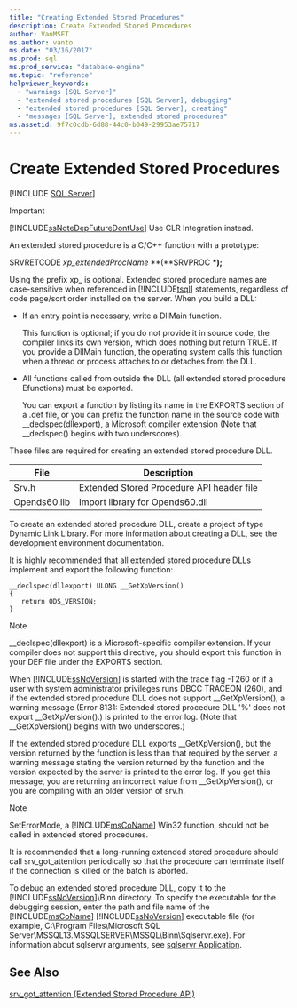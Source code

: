 ```yaml
---
title: "Creating Extended Stored Procedures"
description: Create Extended Stored Procedures
author: VanMSFT
ms.author: vanto
ms.date: "03/16/2017"
ms.prod: sql
ms.prod_service: "database-engine"
ms.topic: "reference"
helpviewer_keywords:
  - "warnings [SQL Server]"
  - "extended stored procedures [SQL Server], debugging"
  - "extended stored procedures [SQL Server], creating"
  - "messages [SQL Server], extended stored procedures"
ms.assetid: 9f7c0cdb-6d88-44c0-b049-29953ae75717
---
```

# Create Extended Stored Procedures
 [!INCLUDE [SQL Server](../../includes/applies-to-version/sqlserver.md)]
    
> [!IMPORTANT]  
>  [!INCLUDE[ssNoteDepFutureDontUse](../../includes/ssnotedepfuturedontuse-md.md)] Use CLR Integration instead.  
  
 An extended stored procedure is a C/C++ function with a prototype:  
  
 SRVRETCODE *xp_extendedProcName* **(**SRVPROC **\*);**  
  
 Using the prefix xp_ is optional. Extended stored procedure names are case-sensitive when referenced in [!INCLUDE[tsql](../../includes/tsql-md.md)] statements, regardless of code page/sort order installed on the server. When you build a DLL:  
  
-   If an entry point is necessary, write a DllMain function.  
  
     This function is optional; if you do not provide it in source code, the compiler links its own version, which does nothing but return TRUE. If you provide a DllMain function, the operating system calls this function when a thread or process attaches to or detaches from the DLL.  
  
-   All functions called from outside the DLL (all extended stored procedure Efunctions) must be exported.  
  
     You can export a function by listing its name in the EXPORTS section of a .def file, or you can prefix the function name in the source code with __declspec(dllexport), a Microsoft compiler extension (Note that \__declspec() begins with two underscores).  
  
 These files are required for creating an extended stored procedure DLL.  
  
|File|Description|  
|----------|-----------------|  
|Srv.h|Extended Stored Procedure API header file|  
|Opends60.lib|Import library for Opends60.dll|  
  
 To create an extended stored procedure DLL, create a project of type Dynamic Link Library. For more information about creating a DLL, see the development environment documentation.  
  
 It is highly recommended that all extended stored procedure DLLs implement and export the following function:  
  
```  
__declspec(dllexport) ULONG __GetXpVersion()  
{  
   return ODS_VERSION;  
}  
```  
  
> [!NOTE]  
>  __declspec(dllexport) is a Microsoft-specific compiler extension. If your compiler does not support this directive, you should export this function in your DEF file under the EXPORTS section.  
  
 When [!INCLUDE[ssNoVersion](../../includes/ssnoversion-md.md)] is started with the trace flag -T260 or if a user with system administrator privileges runs DBCC TRACEON (260), and if the extended stored procedure DLL does not support __GetXpVersion(), a warning message (Error 8131: Extended stored procedure DLL '%' does not export \__GetXpVersion().) is printed to the error log. (Note that \__GetXpVersion() begins with two underscores.)  
  
 If the extended stored procedure DLL exports __GetXpVersion(), but the version returned by the function is less than that required by the server, a warning message stating the version returned by the function and the version expected by the server is printed to the error log. If you get this message, you are returning an incorrect value from \__GetXpVersion(), or you are compiling with an older version of srv.h.  
  
> [!NOTE]  
>  SetErrorMode, a [!INCLUDE[msCoName](../../includes/msconame-md.md)] Win32 function, should not be called in extended stored procedures.  
  
 It is recommended that a long-running extended stored procedure should call srv_got_attention periodically so that the procedure can terminate itself if the connection is killed or the batch is aborted.  
  
 To debug an extended stored procedure DLL, copy it to the [!INCLUDE[ssNoVersion](../../includes/ssnoversion-md.md)]\Binn directory. To specify the executable for the debugging session, enter the path and file name of the [!INCLUDE[msCoName](../../includes/msconame-md.md)] [!INCLUDE[ssNoVersion](../../includes/ssnoversion-md.md)] executable file (for example, C:\Program Files\Microsoft SQL Server\MSSQL13.MSSQLSERVER\MSSQL\Binn\Sqlservr.exe). For information about sqlservr arguments, see [sqlservr Application](../../tools/sqlservr-application.md).  
  
## See Also  
 [srv_got_attention &#40;Extended Stored Procedure API&#41;](../../relational-databases/extended-stored-procedures-reference/srv-got-attention-extended-stored-procedure-api.md)  
  
  
